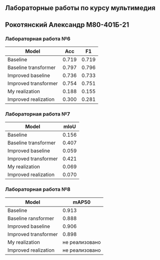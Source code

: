 ## Лабораторные работы по курсу мультимедия
## Рокотянский Александр М80-401Б-21


### Лабораторная работа №6

| Model                  | Acc    | F1     |
|------------------------|--------|--------|
| Baseline               | 0.719  | 0.719  |
| Baseline transformer   | 0.797  | 0.796  |
| Improved baseline      | 0.736  | 0.733  |
| Improved transformer   | 0.754  | 0.751  |
| My realization         | 0.188  | 0.155  |
| Improved realization   | 0.300  | 0.281  |

### Лабораторная работа №7

| Model                  | mIoU    |
|------------------------|---------|
| Baseline               | 0.156   |
| Baseline transformer   | 0.407   |
| Improved baseline      | 0.059   |
| Improved transformer   | 0.421   |
| My realization         | 0.069   |
| Improved realization   | 0.070   |

### Лабораторная работа №8

| Model                  | mAP50          |
|------------------------|----------------|
| Baseline               | 0.913          |
| Baseline ransformer    | 0.888          |
| Improved baseline      | 0.906          |
| Improved transformer   | 0.898          |
| My realization         | не реализовано |
| Improved realization   | не реализовано |